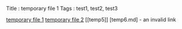 Title : temporary file 1
Tags : test1, test2, test3


[temporary file 1](temp2.md)
[temporary file 2](temp3.md)
[[temp5]]
[temp6.md] - an invalid link
